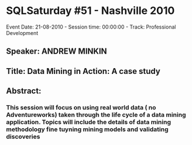 # SQLSaturday #51 - Nashville 2010
Event Date: 21-08-2010 - Session time: 00:00:00 - Track: Professional Development
## Speaker: ANDREW MINKIN
## Title: Data Mining in Action: A case study
## Abstract:
### This session will focus on using real world data ( no Adventureworks) taken through the life cycle of a data mining application. Topics will include the details of data mining methodology  fine tuyning mining models and validating discoveries

